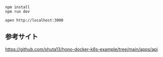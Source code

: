 ```
npm install
npm run dev
```

```
open http://localhost:3000
```

## 参考サイト

https://github.com/shuta13/hono-docker-k8s-example/tree/main/apps/api
